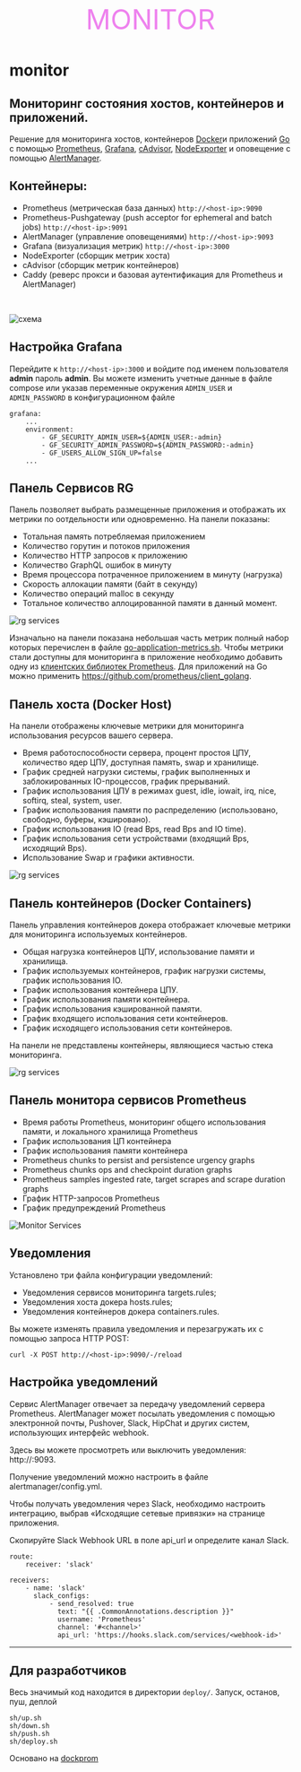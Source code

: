 <div style="text-align: center; color:violet; font-size:70px; font-variant: small-caps;">monitor</div>

# monitor


## Мониторинг состояния хостов,  контейнеров и приложений.


Решение для мониторинга хостов, контейнеров 
[Docker](https://www.docker.com/)и  приложений [Go](https://golang.org/)
с помощью [Prometheus](https://prometheus.io/), 
[Grafana](http://grafana.org/), 
[cAdvisor](https://github.com/google/cadvisor),
[NodeExporter](https://github.com/prometheus/node_exporter) 
и оповещение с помощью 
[AlertManager](https://github.com/prometheus/alertmanager).





Контейнеры:
----

* Prometheus (метрическая база данных) `http://<host-ip>:9090`
* Prometheus-Pushgateway (push acceptor for ephemeral and batch jobs) `http://<host-ip>:9091`
* AlertManager (управление оповещениями) `http://<host-ip>:9093`
* Grafana (визуализация метрик) `http://<host-ip>:3000`
* NodeExporter (сборщик метрик хоста)
* cAdvisor (сборщик метрик контейнеров)
* Caddy (реверс прокси и базовая аутентификация для Prometheus и AlertManager)

<br>

![схема](screens/prometheus-on-docker.png)


Настройка Grafana
---------

Перейдите к `http://<host-ip>:3000` и ​​войдите под именем пользователя **admin** пароль **admin**. Вы можете изменить учетные данные в файле compose или указав переменные окружения `ADMIN_USER` и` ADMIN_PASSWORD`  в конфигурационном файле 

```
grafana:
    ...
    environment:
        - GF_SECURITY_ADMIN_USER=${ADMIN_USER:-admin}
        - GF_SECURITY_ADMIN_PASSWORD=${ADMIN_PASSWORD:-admin}
        - GF_USERS_ALLOW_SIGN_UP=false
    ...

```

Панель Сервисов RG
-----------------

Панель позволяет выбрать размещенные приложения и 
отображать их метрики по оотдельности или одновременно.
На панели показаны:

- Тотальная память потребляемая приложением
- Количество горутин и потоков приложения
- Количество HTTP запросов к приложению
- Количество GraphQL ошибок в минуту
- Время процессора потраченное приложением в минуту (нагрузка)
- Скорость аллокации памяти (байт в секунду)
- Количество операций malloc в секунду
- Тотальное количество аллоцированной памяти в данный момент.

![rg services](screens/services_rg.png)

Изначально на  панели показана небольшая часть метрик
полный набор которых перечислен в файле 
[go-application-metrics.sh](go-application-metrics.sh). 
Чтобы метрики стали доступны для мониторинга
в приложение необходимо добавить одну из 
[клиентских библиотек Prometheus](https://prometheus.io/docs/instrumenting/clientlibs/). 
Для приложений на Go можно применить https://github.com/prometheus/client_golang.



Панель хоста (Docker Host)
----

На панели  отображены ключевые метрики для мониторинга использования ресурсов вашего сервера.


- Время работоспособности сервера, процент простоя ЦПУ, количество ядер ЦПУ, доступная память, swap и хранилище.
- График средней нагрузки системы, график выполненных и заблокированных IO-процессов, график прерываний.
- График использования ЦПУ в режимах guest, idle, iowait, irq, nice, softirq, steal, system, user.
- График использования памяти по распределению (использовано, свободно, буферы, кэшировано).
- График использования IO (read Bps, read Bps and IO time).
- График использования сети устройствами (входящий Bps, исходящий Bps).
- Использование Swap и графики активности.

![rg services](screens/scr_host.png)



Панель контейнеров (Docker Containers)
-------

Панель управления контейнеров докера отображает ключевые метрики для мониторинга используемых контейнеров.


- Общая нагрузка контейнеров ЦПУ, использование памяти и хранилища.
- График используемых контейнеров, график нагрузки системы, график использования IO.
- График использования контейнера ЦПУ.
- График использования памяти контейнера.
- График использования кэшированной памяти.
- График входящего использования сети контейнеров.
- График исходящего использования сети контейнеров.

На панели не представлены контейнеры, являющиеся частью стека мониторинга.


![rg services](screens/scr_containers.png)


Панель монитора сервисов Prometheus
-------

- Время работы Prometheus, мониторинг общего использования памяти, и локального хранилища Prometheus
- График использования ЦП контейнера
- График использования памяти контейнера
- Prometheus chunks to persist and persistence urgency graphs
- Prometheus chunks ops and checkpoint duration graphs
- Prometheus samples ingested rate, target scrapes and scrape duration graphs
- График HTTP-запросов Prometheus
- График предупреждений Prometheus

![Monitor Services](screens/Grafana_Prometheus.png)




Уведомления
--------

Установлено три файла конфигурации уведомлений:


- Уведомления сервисов мониторинга targets.rules;
- Уведомления хоста докера hosts.rules;
- Уведомления контейнеров докера containers.rules.

Вы можете изменять правила уведомления и перезагружать их с помощью запроса HTTP POST:

```
curl -X POST http://<host-ip>:9090/-/reload
````


Настройка уведомлений
------

Сервис AlertManager отвечает за передачу уведомлений сервера Prometheus. 
AlertManager может посылать уведомления с помощью электронной почты, 
Pushover, Slack, HipChat и других систем, использующих интерфейс webhook.

Здесь вы можете просмотреть или выключить уведомления: http://<host-ip>:9093.

Получение уведомлений можно настроить в файле alertmanager/config.yml.

Чтобы получать уведомления через Slack, необходимо настроить интеграцию, выбрав «Исходящие сетевые привязки» на странице приложения.

Скопируйте Slack Webhook URL в поле api_url и определите канал Slack.

```
route:
    receiver: 'slack'

receivers:
    - name: 'slack'
      slack_configs:
          - send_resolved: true
            text: "{{ .CommonAnnotations.description }}"
            username: 'Prometheus'
            channel: '#<channel>'
            api_url: 'https://hooks.slack.com/services/<webhook-id>'
```


-----------------------------

## Для разработчиков

Весь значимый код находится в директории `deploy/`. 
Запуск, останов, пуш, деплой

    sh/up.sh
    sh/down.sh
    sh/push.sh
    sh/deploy.sh

Основано на [dockprom](https://github.com/stefanprodan/dockprom)